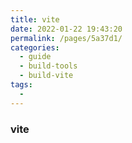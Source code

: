 ```yaml
---
title: vite
date: 2022-01-22 19:43:20
permalink: /pages/5a37d1/
categories:
  - guide
  - build-tools
  - build-vite
tags:
  - 
---
```

### vite
